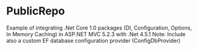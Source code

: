 # PublicRepo
Example of integrating .Net Core 1.0 packages (DI, Configuration, Options, In Memory Caching) in ASP.NET MVC 5.2.3 with .Net 4.5.1
Note: Include also a custom EF database configuration provider (ConfigDbProvider)
